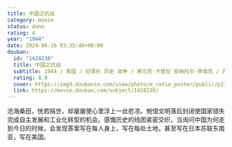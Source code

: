```yaml
---
title: 中国之抗战
category: movie
status: done
rating: 4
year: "1944"
date: 2024-06-16 03:35:48+08:00
douban:
  id: "1428230"
  title: 中国之抗战
  subtitle: 1944 / 美国 / 纪录片 历史 战争 / 弗兰克·卡普拉 安纳托尔·李维克 / 克莱尔·李·陈纳德 宋美龄
  rating: 8.9
  cover: https://img9.doubanio.com/view/photo/m_ratio_poster/public/p2184444474.jpg
  link: https://movie.douban.com/subject/1428230/
---
```


沧海桑田，恍若隔世，却屡屡使心里浮上一丝悲凉。惋惜文明落后封闭使国家错失完成自主发展和工业化转型的机会。感慨历史的线团紧密交织，当询问中国为何走到今日的时候，会发现答案写在每人身上，写在每处土地，甚至写在日本苏联东南亚，写在美国。
